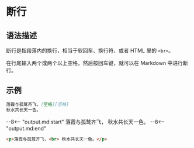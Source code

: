 # 断行

## 语法描述

断行是指段落内的换行，相当于软回车、换行符、或者 HTML 里的 `<br>`。

在行尾输入两个或两个以上空格，然后按回车键，就可以在 Markdown 中进行断行。

## 示例

```markdown
落霞与孤鹜齐飞，[空格][空格]
秋水共长天一色。
```

--8<-- "output.md:start"
落霞与孤鹜齐飞，
秋水共长天一色。
--8<-- "output.md:end"

```html
<p>落霞与孤鹜齐飞，<br> 秋水共长天一色。</p>
```

